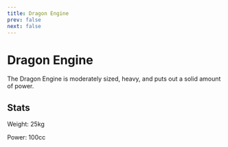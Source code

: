 ```yaml
---
title: Dragon Engine
prev: false
next: false
---
```

# Dragon Engine
The Dragon Engine is moderately sized, heavy, and puts out a solid amount of power.

## Stats
Weight: 25kg

Power: 100cc